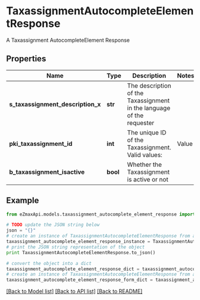 # TaxassignmentAutocompleteElementResponse

A Taxassignment AutocompleteElement Response

## Properties

Name | Type | Description | Notes
------------ | ------------- | ------------- | -------------
**s_taxassignment_description_x** | **str** | The description of the Taxassignment  in the language of the requester | 
**pki_taxassignment_id** | **int** | The unique ID of the Taxassignment.  Valid values:  |Value|Description| |-|-| |1|No tax| |2|GST| |3|HST (ON)| |4|HST (NB)| |5|HST (NS)| |6|HST (NL)| |7|HST (PE)| |8|GST + QST (QC)| |9|GST + QST (QC) Non-Recoverable| |10|GST + PST (BC)| |11|GST + PST (SK)| |12|GST + RST (MB)| |13|GST + PST (BC) Non-Recoverable| |14|GST + PST (SK) Non-Recoverable| |15|GST + RST (MB) Non-Recoverable| | 
**b_taxassignment_isactive** | **bool** | Whether the Taxassignment is active or not | 

## Example

```python
from eZmaxApi.models.taxassignment_autocomplete_element_response import TaxassignmentAutocompleteElementResponse

# TODO update the JSON string below
json = "{}"
# create an instance of TaxassignmentAutocompleteElementResponse from a JSON string
taxassignment_autocomplete_element_response_instance = TaxassignmentAutocompleteElementResponse.from_json(json)
# print the JSON string representation of the object
print TaxassignmentAutocompleteElementResponse.to_json()

# convert the object into a dict
taxassignment_autocomplete_element_response_dict = taxassignment_autocomplete_element_response_instance.to_dict()
# create an instance of TaxassignmentAutocompleteElementResponse from a dict
taxassignment_autocomplete_element_response_form_dict = taxassignment_autocomplete_element_response.from_dict(taxassignment_autocomplete_element_response_dict)
```
[[Back to Model list]](../README.md#documentation-for-models) [[Back to API list]](../README.md#documentation-for-api-endpoints) [[Back to README]](../README.md)


